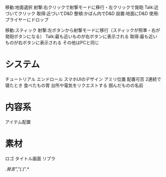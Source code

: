 
移動:地面選択
射撃:右クリックで射撃モードに移行・左クリックで発砲
Talk:近づいてクリック
取得:近づいてD&D
整頓:かばん内でD&D
設置:地面にD&D
使用:プライヤーにドロップ

移動:スティック
射撃:左ボタンから射撃モードに移行（スティックが照準・右が発砲ボタンになる）
Talk:最も近いものが右ボタンに表示される
取得:最も近いものが右ボタンに表示される
その他はPCと同じ

# システム
チュートリアル
エンドロール
スマホUIのデザイン
アミリ位置
配置可否
2連続で寝たとき
食べたもの胃
台所や電気をリクエストする
掴んだものの名前

# 内容系
アイテム配置

# 素材
ロゴ
タイトル画面
リブラ

.*発言","(.*)".*


